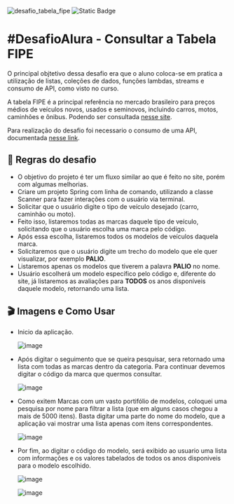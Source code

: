 ![desafio_tabela_fipe](https://github.com/MateusPerpetuo/DesafioTabelaFipe/assets/129229556/b5288eec-1639-41c0-a3fe-6dafcc3730d5)
![Static Badge](https://img.shields.io/badge/v.17%20-%20gray?logo=oracle&logoColor=white&label=Java&labelColor=%23f89820&color=%235382a1%20)

# #DesafioAlura - Consultar a Tabela FIPE

O principal objtetivo dessa desafio era que o aluno coloca-se em pratica a utilização de listas, coleções de dados, funções lambdas, streams e consumo de API, como visto no curso.

A tabela FIPE é a principal referência no mercado brasileiro para preços médios de veículos novos, usados e seminovos, incluindo carros, motos, caminhões e ônibus. Podendo ser consultada [nesse site](https://veiculos.fipe.org.br/).

Para realização do desafio foi necessario o consumo de uma API, documentada [nesse link](https://deividfortuna.github.io/fipe/).


## 🔨 Regras do desafio

- O objetivo do projeto é ter um fluxo similar ao que é feito no site, porém com algumas melhorias.
- Criare um projeto Spring com linha de comando, utilizando a classe Scanner para fazer interações com o usuário via terminal.
- Solicitar que o usuário digite o tipo de veículo desejado (carro, caminhão ou moto).
- Feito isso, listaremos todas as marcas daquele tipo de veículo, solicitando que o usuário escolha uma marca pelo código.
- Após essa escolha, listaremos todos os modelos de veículos daquela marca.
- Solicitaremos que o usuário digite um trecho do modelo que ele quer visualizar, por exemplo **PALIO**.
- Listaremos apenas os modelos que tiverem a palavra **PALIO** no nome.
- Usuário escolherá um modelo específico pelo código e, diferente do site, já listaremos as avaliações para **TODOS** os anos disponíveis daquele modelo, retornando uma lista.

## 🎬 Imagens e Como Usar

- Inicio da aplicação.

   ![image](https://github.com/MateusPerpetuo/DesafioTabelaFipe/assets/129229556/0b170ef0-23f6-4e81-9f2f-b827f2a7668a)

- Após digitar o seguimento que se queira pesquisar, sera retornado uma lista com todas as marcas dentro da categoria. Para continuar devemos digitar o código da marca que quermos consultar.


   ![image](https://github.com/MateusPerpetuo/DesafioTabelaFipe/assets/129229556/45068e9e-6c6d-4727-a352-dbb7dddc31c1)

- Como exitem Marcas com um vasto portifólio de modelos, coloquei uma pesquisa por nome para filtrar a lista (que em alguns casos chegou a mais de 5000 itens). Basta digitar uma parte do nome do modelo, que a aplicação vai mostrar uma lista apenas com itens correspondentes.

   ![image](https://github.com/MateusPerpetuo/DesafioTabelaFipe/assets/129229556/0b2e69ad-0c15-4a06-878f-e24f149b1670)


- Por fim, ao digitar o código do modelo, será exibido ao usuario uma lista com informações e os valores tabelados de todos os anos disponiveis para o modelo escolhido.

   ![image](https://github.com/MateusPerpetuo/DesafioTabelaFipe/assets/129229556/cf426ed9-fcd3-4daa-967e-2874bbc6a97e)

  
   ![image](https://github.com/MateusPerpetuo/DesafioTabelaFipe/assets/129229556/985c37e4-5668-4d02-aeeb-4bd2b4006e70)




